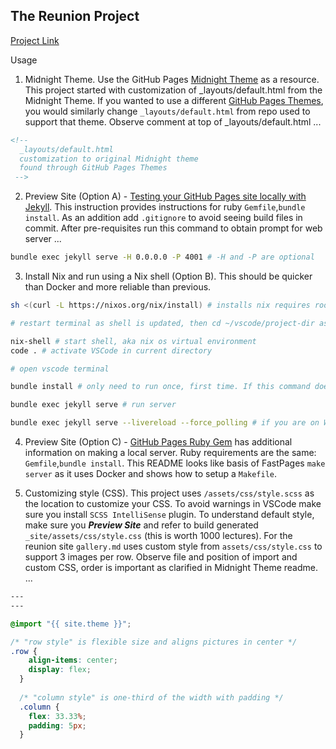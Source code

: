 ## The Reunion Project

[Project Link](https://lwu1822.github.io/sassy_squad/)

Usage

1. Midnight Theme. Use the GitHub Pages [Midnight Theme](https://github.com/pages-themes/midnight/blob/master/README.md) as a resource.  This project started with customization of _layouts/default.html from the Midnight Theme.  If you wanted to use a different [GitHub Pages Themes](https://pages.github.com/themes/), you would similarly change `_layouts/default.html` from repo used to support that theme.  Observe comment at top of _layouts/default.html ...

```html
<!-- 
  _layouts/default.html
  customization to original Midnight theme 
  found through GitHub Pages Themes
 -->
```

2. Preview Site (Option A) - [Testing your GitHub Pages site locally with Jekyll](https://docs.github.com/en/pages/setting-up-a-github-pages-site-with-jekyll/testing-your-github-pages-site-locally-with-jekyll).  This instruction provides instructions for ruby `Gemfile`,`bundle install`.  As an addition add `.gitignore` to avoid seeing build files in commit.   After pre-requisites run this command to obtain prompt for web server ...

```bash
bundle exec jekyll serve -H 0.0.0.0 -P 4001 # -H and -P are optional
```
3. Install Nix and run using a Nix shell (Option B).  This should be quicker than Docker and more reliable than previous.

```bash
sh <(curl -L https://nixos.org/nix/install) # installs nix requires root password

# restart terminal as shell is updated, then cd ~/vscode/project-dir assuming you have it cloned

nix-shell # start shell, aka nix os virtual environment
code . # activate VSCode in current directory

# open vscode terminal

bundle install # only need to run once, first time. If this command doesn't work, delete your github repo, and reclone it. 

bundle exec jekyll serve # run server

bundle exec jekyll serve --livereload --force_polling # if you are on WSL/windows and the above command doesn't work, try this.

```

4. Preview Site (Option C) - [GitHub Pages Ruby Gem](https://github.com/github/pages-gem) has additional information on making a local server.  Ruby requirements are the same: `Gemfile`,`bundle install`.   This README looks like basis of FastPages `make server` as it uses Docker and shows how to setup a `Makefile`.

5. Customizing style (CSS).  This project uses `/assets/css/style.scss` as the location to customize your CSS. To avoid warnings in VSCode make sure you install `SCSS IntelliSense` plugin.  To understand default style, make sure you ***Preview Site*** and refer to build generated `_site/assets/css/style.css` (this is worth 1000 lectures).  For the reunion site `gallery.md` uses custom style from `assets/css/style.css` to support 3 images per row.  Observe file and position of import and custom CSS, order is important as clarified in Midnight Theme readme. ...

```css
---
---

@import "{{ site.theme }}";

/* "row style" is flexible size and aligns pictures in center */
.row {
    align-items: center;
    display: flex;
  }
  
  /* "column style" is one-third of the width with padding */
  .column {
    flex: 33.33%;
    padding: 5px;
  }
```

